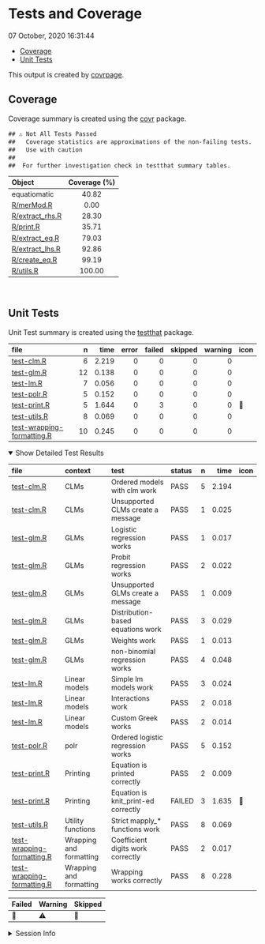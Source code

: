 Tests and Coverage
================
07 October, 2020 16:31:44

  - [Coverage](#coverage)
  - [Unit Tests](#unit-tests)

This output is created by
[covrpage](https://github.com/metrumresearchgroup/covrpage).

## Coverage

Coverage summary is created using the
[covr](https://github.com/r-lib/covr) package.

    ## ⚠️ Not All Tests Passed
    ##   Coverage statistics are approximations of the non-failing tests.
    ##   Use with caution
    ## 
    ##  For further investigation check in testthat summary tables.

| Object                                 | Coverage (%) |
| :------------------------------------- | :----------: |
| equatiomatic                           |    40.82     |
| [R/merMod.R](../R/merMod.R)            |     0.00     |
| [R/extract\_rhs.R](../R/extract_rhs.R) |    28.30     |
| [R/print.R](../R/print.R)              |    35.71     |
| [R/extract\_eq.R](../R/extract_eq.R)   |    79.03     |
| [R/extract\_lhs.R](../R/extract_lhs.R) |    92.86     |
| [R/create\_eq.R](../R/create_eq.R)     |    99.19     |
| [R/utils.R](../R/utils.R)              |    100.00    |

<br>

## Unit Tests

Unit Test summary is created using the
[testthat](https://github.com/r-lib/testthat) package.

| file                                                              |  n |  time | error | failed | skipped | warning | icon |
| :---------------------------------------------------------------- | -: | ----: | ----: | -----: | ------: | ------: | :--- |
| [test-clm.R](testthat/test-clm.R)                                 |  6 | 2.219 |     0 |      0 |       0 |       0 |      |
| [test-glm.R](testthat/test-glm.R)                                 | 12 | 0.138 |     0 |      0 |       0 |       0 |      |
| [test-lm.R](testthat/test-lm.R)                                   |  7 | 0.056 |     0 |      0 |       0 |       0 |      |
| [test-polr.R](testthat/test-polr.R)                               |  5 | 0.152 |     0 |      0 |       0 |       0 |      |
| [test-print.R](testthat/test-print.R)                             |  5 | 1.644 |     0 |      3 |       0 |       0 | 🛑    |
| [test-utils.R](testthat/test-utils.R)                             |  8 | 0.069 |     0 |      0 |       0 |       0 |      |
| [test-wrapping-formatting.R](testthat/test-wrapping-formatting.R) | 10 | 0.245 |     0 |      0 |       0 |       0 |      |

<details open>

<summary> Show Detailed Test Results </summary>

| file                                                                      | context                 | test                                 | status | n |  time | icon |
| :------------------------------------------------------------------------ | :---------------------- | :----------------------------------- | :----- | -: | ----: | :--- |
| [test-clm.R](testthat/test-clm.R#L46_L47)                                 | CLMs                    | Ordered models with clm work         | PASS   | 5 | 2.194 |      |
| [test-clm.R](testthat/test-clm.R#L79)                                     | CLMs                    | Unsupported CLMs create a message    | PASS   | 1 | 0.025 |      |
| [test-glm.R](testthat/test-glm.R#L16_L17)                                 | GLMs                    | Logistic regression works            | PASS   | 1 | 0.017 |      |
| [test-glm.R](testthat/test-glm.R#L33_L34)                                 | GLMs                    | Probit regression works              | PASS   | 2 | 0.022 |      |
| [test-glm.R](testthat/test-glm.R#L49)                                     | GLMs                    | Unsupported GLMs create a message    | PASS   | 1 | 0.009 |      |
| [test-glm.R](testthat/test-glm.R#L80_L81)                                 | GLMs                    | Distribution-based equations work    | PASS   | 3 | 0.029 |      |
| [test-glm.R](testthat/test-glm.R#L108)                                    | GLMs                    | Weights work                         | PASS   | 1 | 0.013 |      |
| [test-glm.R](testthat/test-glm.R#L123_L124)                               | GLMs                    | non-binomial regression works        | PASS   | 4 | 0.048 |      |
| [test-lm.R](testthat/test-lm.R#L11_L12)                                   | Linear models           | Simple lm models work                | PASS   | 3 | 0.024 |      |
| [test-lm.R](testthat/test-lm.R#L32_L33)                                   | Linear models           | Interactions work                    | PASS   | 2 | 0.018 |      |
| [test-lm.R](testthat/test-lm.R#L48_L49)                                   | Linear models           | Custom Greek works                   | PASS   | 2 | 0.014 |      |
| [test-polr.R](testthat/test-polr.R#L44_L45)                               | polr                    | Ordered logistic regression works    | PASS   | 5 | 0.152 |      |
| [test-print.R](testthat/test-print.R#L11_L12)                             | Printing                | Equation is printed correctly        | PASS   | 2 | 0.009 |      |
| [test-print.R](testthat/test-print.R#L24_L26)                             | Printing                | Equation is knit\_print-ed correctly | FAILED | 3 | 1.635 | 🛑    |
| [test-utils.R](testthat/test-utils.R#L9_L11)                              | Utility functions       | Strict mapply\_\* functions work     | PASS   | 8 | 0.069 |      |
| [test-wrapping-formatting.R](testthat/test-wrapping-formatting.R#L8_L9)   | Wrapping and formatting | Coefficient digits work correctly    | PASS   | 2 | 0.017 |      |
| [test-wrapping-formatting.R](testthat/test-wrapping-formatting.R#L26_L27) | Wrapping and formatting | Wrapping works correctly             | PASS   | 8 | 0.228 |      |

| Failed | Warning | Skipped |
| :----- | :------ | :------ |
| 🛑      | ⚠️      | 🔶       |

</details>

<details>

<summary> Session Info </summary>

| Field    | Value                             |                                                                                                                                                                                                                                                                         |
| :------- | :-------------------------------- | :---------------------------------------------------------------------------------------------------------------------------------------------------------------------------------------------------------------------------------------------------------------------- |
| Version  | R version 4.0.2 (2020-06-22)      |                                                                                                                                                                                                                                                                         |
| Platform | x86\_64-apple-darwin17.0 (64-bit) | <a href="https://github.com/datalorax/equatiomatic/commit/1f3660d7c7ecdc9ed4b7525fa34f33878707426c/checks" target="_blank"><span title="Built on Github Actions">![](https://github.com/metrumresearchgroup/covrpage/blob/actions/inst/logo/gh.png?raw=true)</span></a> |
| Running  | macOS Catalina 10.15.7            |                                                                                                                                                                                                                                                                         |
| Language | en\_US                            |                                                                                                                                                                                                                                                                         |
| Timezone | UTC                               |                                                                                                                                                                                                                                                                         |

| Package  | Version |
| :------- | :------ |
| testthat | 2.3.2   |
| covr     | 3.5.1   |
| covrpage | 0.0.71  |

</details>

<!--- Final Status : error/failed --->

